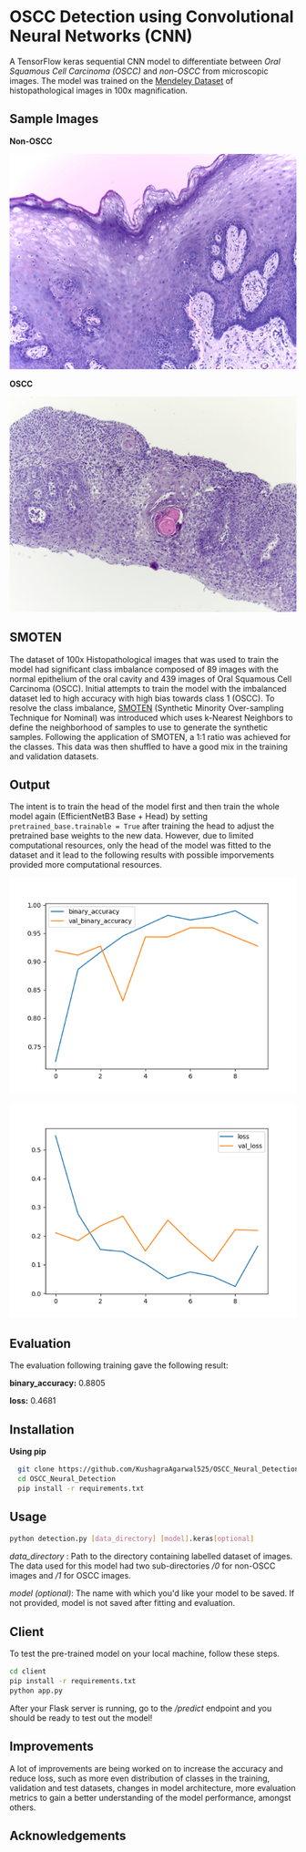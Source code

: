 
# OSCC Detection using Convolutional Neural Networks (CNN)

A TensorFlow keras sequential CNN model to differentiate between *Oral Squamous Cell Carcinoma (OSCC)* and *non-OSCC* from microscopic images. The model was trained on the [Mendeley Dataset](https://data.mendeley.com/datasets/ftmp4cvtmb/1) of histopathological images in 100x magnification.
## Sample Images

**Non-OSCC**

![Non-OSCC](assets/Normal_100x_1_Sample.jpg "Non-OSCC Sample Image")

**OSCC**

![OSCC](assets/OSCC_100x_1_Sample.jpg "OSCC Sample Image")
## SMOTEN

The dataset of 100x Histopathological images that was used to train the model had significant class imbalance composed of 89 images with the normal epithelium of the oral cavity and 439 images of Oral Squamous Cell Carcinoma (OSCC). Initial attempts to train the model with the imbalanced dataset led to high accuracy with high bias towards class 1 (OSCC). To resolve the class imbalance, [SMOTEN](https://imbalanced-learn.org/stable/references/generated/imblearn.over_sampling.SMOTEN.html) (Synthetic Minority Over-sampling Technique for Nominal) was introduced which uses k-Nearest Neighbors to define the neighborhood of samples to use to generate the synthetic samples. Following the application of SMOTEN, a 1:1 ratio was achieved for the classes. This data was then shuffled to have a good mix in the training and validation datasets.
## Output

The intent is to train the head of the model first and then train the whole model again (EfficientNetB3 Base + Head) by setting ```pretrained_base.trainable = True``` after training the head to adjust the pretrained base weights to the new data. However, due to limited computational resources, only the head of the model was fitted to the dataset and it lead to the following results with possible imporvements provided more computational resources.

![Accuracy Plot](assets/accuracy_.png "Binary Accuracy during training")

![Loss Plot](assets/loss_.png "Binary CrossEntropy Loss during training")
## Evaluation

The evaluation following training gave the following result:

**binary_accuracy:** 0.8805

**loss:** 0.4681


## Installation

**Using pip**

```bash
  git clone https://github.com/KushagraAgarwal525/OSCC_Neural_Detection.git
  cd OSCC_Neural_Detection
  pip install -r requirements.txt
```
    
## Usage

```bash
python detection.py [data_directory] [model].keras[optional]
```

*data_directory* : Path to the directory containing labelled dataset of images. The data used for this model had two sub-directories */0* for non-OSCC images and */1* for OSCC images.

*model (optional)*: The name with which you'd like your model to be saved. If not provided, model is not saved after fitting and evaluation.

## Client

To test the pre-trained model on your local machine, follow these steps.

```bash
cd client
pip install -r requirements.txt
python app.py
```
After your Flask server is running, go to the */predict* endpoint and you should be ready to test out the model!


## Improvements

A lot of improvements are being worked on to increase the accuracy and reduce loss, such as more even distribution of classes in the training, validation and test datasets, changes in model architecture, more evaluation metrics to gain a better understanding of the model performance, amongst others.
## Acknowledgements

 [^1]: [Rahman, Tabassum Yesmin (2019), “A histopathological image repository of normal epithelium of Oral Cavity and Oral Squamous Cell Carcinoma”, Mendeley Data, V1, doi: 10.17632/ftmp4cvtmb](https://data.mendeley.com/datasets/ftmp4cvtmb/1).
